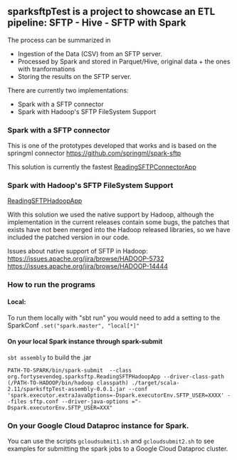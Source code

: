 ## sparksftpTest is a project to showcase an ETL pipeline: SFTP - Hive - SFTP with Spark

The process can be summarized in

-   Ingestion of the Data (CSV) from an SFTP server.
-   Processed by Spark and stored in Parquet/Hive, original data + the ones with tranformations
-   Storing the results on the SFTP server.

There are currently two implementations:

- Spark with a SFTP connector
- Spark with Hadoop's SFTP FileSystem Support

### Spark with a SFTP connector

This is one of the prototypes developed that works and is based on the springml connector https://github.com/springml/spark-sftp

This solution is currently the fastest
[ReadingSFTPConnectorApp](/src/main/scala/org/fortysevendeg/sparksftp/ReadingSFTPConnectorApp.scala)

### Spark with Hadoop's SFTP FileSystem Support

[ReadingSFTPHadoopApp](/src/main/scala/org/fortysevendeg/sparksftp/ReadingSFTPHadoopApp.scala)


With this solution we used the native support by Hadoop, although the implementation in the current releases contain
some bugs, the patches that exists have not been merged into the Hadoop released libraries, so we have included
the patched version in our code.


Issues about native support of SFTP in Hadoop:
https://issues.apache.org/jira/browse/HADOOP-5732
https://issues.apache.org/jira/browse/HADOOP-14444

### How to run the programs

#### Local:

To run them locally with "sbt run" you would need to add a setting to the SparkConf `.set("spark.master", "local[*]"`

#### On your local Spark instance through spark-submit

``sbt assembly`` to build the .jar

```
PATH-TO-SPARK/bin/spark-submit  --class org.fortysevendeg.sparksftp.ReadingSFTPHadoopApp --driver-class-path (/PATH-TO-HADOOP/bin/hadoop classpath) ./target/scala-2.11/sparksftpTest-assembly-0.0.1.jar --conf 'spark.executor.extraJavaOptions=-Dspark.executorEnv.SFTP_USER=XXXX' --files sftp.conf --driver-java-options ="-Dspark.executorEnv.SFTP_USER=XXX"
```

### On your Google Cloud Dataproc instance for Spark.

You can use the scripts `gcloudsubmit1.sh` and `gcloudsubmit2.sh` to see examples for submitting the spark jobs to a Google Cloud Dataproc cluster.
